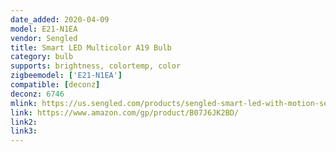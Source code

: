 ```yaml
---
date_added: 2020-04-09
model: E21-N1EA
vendor: Sengled
title: Smart LED Multicolor A19 Bulb
category: bulb
supports: brightness, colortemp, color
zigbeemodel: ['E21-N1EA']
compatible: [deconz]
deconz: 6746
mlink: https://us.sengled.com/products/sengled-smart-led-with-motion-sensor-par38-bulb
link: https://www.amazon.com/gp/product/B07J6JK2BD/
link2: 
link3: 
---
```

